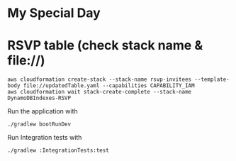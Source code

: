 # My Special Day

# RSVP table (check stack name & file://)
```
aws cloudformation create-stack --stack-name rsvp-invitees --template-body file://updatedTable.yaml --capabilities CAPABILITY_IAM
aws cloudformation wait stack-create-complete --stack-name DynamoDBIndexes-RSVP

```

Run the application with

```
./gradlew bootRunDev
```

Run Integration tests with
```
./gradlew :IntegrationTests:test
```